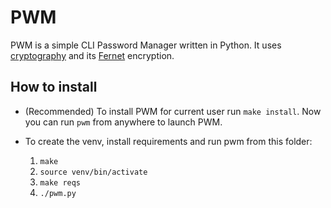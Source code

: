 # PWM
PWM is a simple CLI Password Manager written in Python.
It uses [cryptography](https://pypi.org/project/cryptography/)
and its [Fernet](https://cryptography.io/en/latest/fernet/) encryption.

## How to install

- (Recommended) To install PWM for current user run `make install`.
  Now you can run `pwm` from anywhere to launch PWM.

- To create the venv, install requirements and run pwm from this folder:
    1. `make`
    2. `source venv/bin/activate`
    3. `make reqs`
    4. `./pwm.py`
